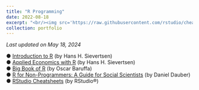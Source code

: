 ```yaml
---
title: "R Programming"
date: 2022-08-18
excerpt: "<br/><img src='https://raw.githubusercontent.com/rstudio/cheatsheets/main/pngs/data-visualization.png'>" 
collection: portfolio
---
```


*Last updated on May 18, 2024*

● <a href="https://hhsievertsen.shinyapps.io/r_introduction/" target="_blank">Introduction to R</a> (by Hans H. Sievertsen) <br>
● <a href="https://hhsievertsen.github.io/applied_econ_with_r/" target="_blank">Applied Economics with R</a> (by Hans H. Sievertsen) <br>
● <a href="https://www.bigbookofr.com/index.html" target="_blank">Big Book of R</a> (by Oscar Baruffa) <br>
● <a href="https://bookdown.org/daniel_dauber_io/r4np_book/" target="_blank">R for Non-Programmers: A Guide for Social Scientists</a> (by Daniel Dauber) <br>
● <a href="https://www.rstudio.com/resources/cheatsheets/" target="_blank">RStudio Cheatsheets</a> (by RStudio®) 
